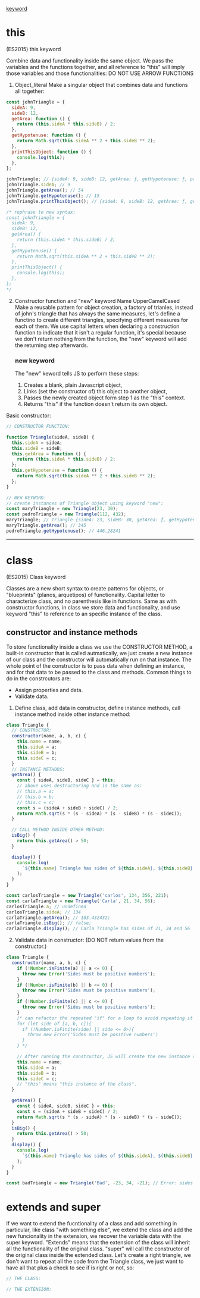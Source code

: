 [keyword](#class)

# this

(ES2015)
this keyword

Combine data and functionality inside the same object. We pass the variables and the functions together, and all reference to "this" will imply those variables and those functionalities:
DO NOT USE ARROW FUNCTIONS

1. Object_literal
   Make a singular object that combines data and functions all together:

```javascript
const johnTriangle = {
  sideA: 9,
  sideB: 12,
  getArea: function () {
    return (this.sideA * this.sideB) / 2;
  },
  getHypotenuse: function () {
    return Math.sqrt(this.sideA ** 2 + this.sideB ** 2);
  },
  printThisObject: function () {
    console.log(this);
  },
};

johnTriangle; // {sideA: 9, sideB: 12, getArea: ƒ, getHypotenuse: ƒ, printThisObject: f }
johnTriangle.sideA; // 9
johnTriangle.getArea(); // 54
johnTriangle.getHypotenuse(); // 15
johnTriangle.printThisObject(); // {sideA: 9, sideB: 12, getArea: ƒ, getHypotenuse: ƒ, printThisObject: f }

/* rephrase to new syntax:
const johnTriangle = {
  sideA: 9,
  sideB: 12,
  getArea() {
    return (this.sideA * this.sideB) / 2;
  },
  getHypotenuse() {
    return Math.sqrt(this.sideA ** 2 + this.sideB ** 2);
  },
  printThisObject() {
    console.log(this);
  },
};
*/
```

2. Constructor function and "new" keyword
   Name UpperCamelCased
   Make a reusable pattern for object creation, a factory of trianles, instead of john's triangle that has always the same measures, let's define a functino to create different triangles, specifying different measures for each of them.
   We use capital letters when declaring a construction function to indicate that it isn't a regular function, it's special because we don't return nothing from the function, the "new" keyword will add the returning step afterwards.

   ### new keyword

   The "new" keword tells JS to perform these steps:

   1. Creates a blank, plain Javascript object,
   2. Links (set the constructor of) this object to another object,
   3. Passes the newly created object form step 1 as the "this" context.
   4. Returns "this" if the function doesn't return its own object.

Basic constructor:

```javascript
// CONSTRUCTOR FUNCTION:

function Triangle(sideA, sideB) {
  this.sideA = sideA;
  this.sideB = sideB;
  this.getArea = function () {
    return (this.sideA * this.sideB) / 2;
  };
  this.getHypotenuse = function () {
    return Math.sqrt(this.sideA ** 2 + this.sideB ** 2);
  };
}

// NEW KEYWORD:
// create instances of Triangle object using keyword "new":
const maryTriangle = new Triangle(23, 30);
const pedroTriangle = new Triangle(112, 432);
maryTriangle; // Triangle {sideA: 23, sideB: 30, getArea: ƒ, getHypotenuse: ƒ}
maryTriangle.getArea(); // 345
pedroTriangle.getHypotenuse(); // 446.28241
```

---

# class

(ES2015)
Class keyword

Classes are a new short syntax to create patterns for objects, or "blueprints" (planos, arquetipos) of functionality.
Capital letter to characterize class, and no parenthesis like in functions.
Same as with constructor functions, in class we store data and functionality, and use keyword "this" to reference to an specific instance of the class.

## constructor and instance methods

To store functionality inside a class we use the CONSTRUCTOR METHOD, a built-in constructor that is called autmatically, we just create a new instance of our class and the constructor will automatically run on that instance.
The whole point of the constructor is to pass data when defining an instance, and for that data to be passed to the class and methods.
Common things to do in the constrcutors are:

- Assign properties and data.
- Validate data.

1. Define class, add data in constructor, define instance methods, call instance method inside other instance method:

```javascript
class Triangle {
  // CONSTRUCTOR:
  constructor(name, a, b, c) {
    this.name = name;
    this.sideA = a;
    this.sideB = b;
    this.sideC = c;
  }
  // INSTANCE METHODS:
  getArea() {
    const { sideA, sideB, sideC } = this;
    // above uses destructuring and is the same as:
    // this.a = a;
    // this.b = b;
    // this.c = c;
    const s = (sideA + sideB + sideC) / 2;
    return Math.sqrt(s * (s - sideA) * (s - sideB) * (s - sideC));
  }

  // CALL METHOD INSIDE OTHER METHOD:
  isBig() {
    return this.getArea() > 50;
  }

  display() {
    console.log(
      `${this.name} Triangle has sides of ${this.sideA}, ${this.sideB} and ${this.sideC}`
    );
  }
}

const carlosTriangle = new Triangle('carlos', 134, 356, 221);
const carlaTriangle = new Triangle('Carla', 21, 34, 56);
carlosTriangle.a; // undefined
carlosTriangle.sideA; // 134
carlaTriangle.getArea(); // 103.432432;
carlaTriangle.isBig(); // false;
carlaTriangle.display(); // Carla Triangle has sides of 21, 34 and 56
```

2. Validate data in constructor:
   (DO NOT return values from the constructor.)

```javascript
class Triangle {
  constructor(name, a, b, c) {
    if (!Number.isFinite(a) || a <= 0) {
      throw new Error('Sides must be positive numbers');
    }
    if (!Number.isFinite(b) || b <= 0) {
      throw new Error('Sides must be positive numbers');
    }
    if (!Number.isFinite(c) || c <= 0) {
      throw new Error('Sides must be positive numbers');
    }
    /* can refactor the repeated "if" for a loop to avoid repeating it three times:
    for (let side of [a, b, c]){
      if (!Number.isFinite(side) || side <= 0>){
        throw new Error('Sides must be positive numbers')
      }
    } */

    // After running the constructor, JS will create the new instance of the class and assign it it's specific data:
    this.name = name;
    this.sideA = a;
    this.sideB = b;
    this.sideC = c;
    // "this" means "this instance of the class".
  }

  getArea() {
    const { sideA, sideB, sideC } = this;
    const s = (sideA + sideB + sideC) / 2;
    return Math.sqrt(s * (s - sideA) * (s - sideB) * (s - sideC));
  }
  isBig() {
    return this.getArea() > 50;
  }
  display() {
    console.log(
      `${this.name} Triangle has sides of ${this.sideA}, ${this.sideB} and ${this.sideC}`
    );
  }
}

const badTriangle = new Triangle('Bad', -23, 34, -21); // Error: sides must be positive numbsers;
```

# extends and super

If we want to extend the fucntionality of a class and add something in particular, like class "with something else", we extend the class and add the new funcionality in the extension, we recover the variable data with the super keyword.
"Extends" means that the extension of the class will inherit all the functionality of the original class.
"super" will call the constructor of the original class inside the extended class.
Let's create a right triangle, we don't want to repeat all the code from the Triangle class, we just want to have all that plus a check to see if is right or not, so:

```javascript
// THE CLASS:

// THE EXTENSION:
```

